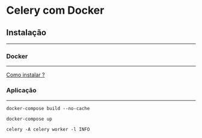 # Celery com Docker

## Instalação 
---
### Docker
---
[Como instalar ?](https://www.digitalocean.com/community/tutorials/how-to-install-and-use-docker-on-ubuntu-16-04)

### Aplicação
---
```
docker-compose build --no-cache

docker-compose up

celery -A celery worker -l INFO

```